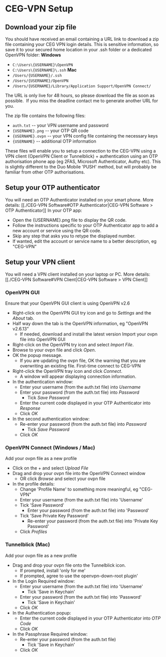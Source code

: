 # CEG-VPN Setup
## Download your zip file
You should have received an email containing a URL link to download a zip file containing your CEG VPN login details.  This is sensitive information, so save it to your secured home location in your .ssh folder or a dedicated OpenVPN folder:
**Windows**
- `C:\Users\{USERNAME}\OpenVPN`
- `C:\Users\{USERNAME}\.ssh`
**Mac**
- `/Users/{USERNAME}/.ssh`
- `/Users/{USERNAME}/OpenVPN`
- `/Users/{USERNAME}/Library/Application Support/OpenVPN Connect/`

The URL is only live for 48 hours, so please download the file as soon as possible.  If you miss the deadline contact me to generate another URL for you.

The zip file contains the following files:
- `auth.txt` -- your VPN username and password
- `{USERNAME}.png` -- your OTP QR code
- `{USERNAME}.ovpn` -- your VPN config file containing the necessary keys
- `{USERNAME}` -- additional OTP information

These files will enable you to setup a connection to the CEG-VPN using a VPN client (OpenVPN Client or Tunnelblick) + authentication using an OTP authorisation phone app (eg 2FAS, Microsoft Authenticator, Authy etc).  This is slightly different to the Duo Mobile 'PUSH' method, but will probably be familiar from other OTP authorisations.
## Setup your OTP authenticator
You will need an OTP Authenticator installed on your smart phone. More details: [[./CEG-VPN Software#OTP Authenticator|CEG-VPN Software > OTP Authenticator]]
In your OTP app:  
- Open the {USERNAME}.png file to display the QR code.
- Follow the instructions specific to your OTP Authenticator app to add a new account or service using the QR code.
- Skip any step that asks you to retype the displayed number.
- If wanted, edit the account or service name to a better description, eg "CEG-VPN"

## Setup your VPN client
You will need a VPN client installed on your laptop or PC.  More details: [[./CEG-VPN Software#VPN Client|CEG-VPN Software > VPN Client]]

### OpenVPN GUI
Ensure that your OpenVPN GUI client is using OpenVPN v2.6
- Right-click on the OpenVPN GUI try icon and go to *Settings* and the *About* tab.
- Half way down the tab is the OpenVPN information, eg "OpenVPN v2.6.13"
	- If needed, download and install the latest version
Import your ovpn file into OpenVPN GUI
- Right-click on the OpenVPN try icon and select *Import File*.
- Browse to your ovpn file and click *Open*.
- OK the popup message.
	- If you are updating the ovpn file, OK the warning that you are overwriting an existing file.
First-time connect to CEG-VPN
- Right-click the OpenVPN tray icon and click *Connect*.
	- A window will appear displaying connection information.
- In the authentication window:
	- Enter your username (from the auth.txt file) into *Username*
	- Enter your password (from the auth.txt file) into *Password*
		- Tick *Save Password*
	- Enter the current code displayed in your OTP Authenticator into *Response*
	- Click *OK*
- In the second authentication window:
	- Re-enter your password (from the auth.txt file) into *Password*
		- Tick *Save Password*
	- Click *OK*

### OpenVPN Connect (Windows / Mac)
Add your ovpn file as a new profile
- Click on the + and select *Upload File*
- Drag and drop your ovpn file into the OpenVPN Connect window
	- OR click *Browse* and select your ovpn file
- In the profile details:
	- Change 'Profile Name' to something more meaningful, eg "CEG-VPN"
	- Enter your username (from the auth.txt file) into 'Username'
	- Tick 'Save Password'
		- Enter your password (from the auth.txt file) into 'Password'
	- Tick 'Save Private Key Password'
		- Re-enter your password (from the auth.txt file) into 'Private Key Password'
	- Click *Profiles*

### Tunnelblick (Mac)
Add your ovpn file as a new profile
- Drag and drop your ovpn file onto the Tunnelblick icon.
	- If prompted, install 'only for me'
	- If prompted, agree to use the openvpn-down-root plugin'
- In the Login Required window:
	- Enter your username (from the auth.txt file) into 'Username'
		- Tick 'Save in Keychain'
	- Enter your password (from the auth.txt file) into 'Password'
		- Tick 'Save in Keychain'
	- Click *OK*
- In the Authentication popup:
	- Enter the current code displayed in your OTP Authenticator into *OTP Code*
	- Click *OK*
- In the Passphrase Required window:
	- Re-enter your password (from the auth.txt file)
		- Tick 'Save in Keychain'
	- Click *OK*














